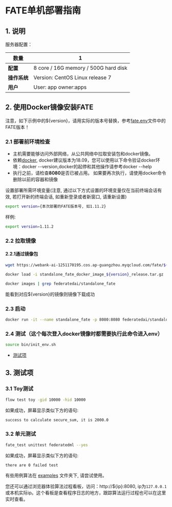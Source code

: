 # FATE单机部署指南

## 1. 说明

服务器配置：

| **数量**     | 1                                    |
| ------------ | ------------------------------------ |
| **配置**     | 8 core / 16G memory / 500G hard disk |
| **操作系统** | Version: CentOS Linux release 7      |
| **用户**     | User: app owner:apps                 |

## 2. 使用Docker镜像安装FATE

注意，如下示例中的${version}，请用实际的版本号替换，参考[fate.env](../../fate.env)文件中的FATE版本！

### 2.1 部署前环境检查

- 主机需要能够访问外部网络，从公共网络中拉取安装包和docker镜像。
- 依赖[docker](https://download.docker.com/linux/), docker建议版本为18.09，您可以使用以下命令验证docker环境：docker --version,docker的起停和其他操作请参考docker --help
- 执行之前，请检查**8080**是否已被占用。 如果要再次执行，请使用docker命令删除以前的容器和镜像

设置部署所需环境变量(注意, 通过以下方式设置的环境变量仅在当前终端会话有效, 若打开新的终端会话, 如重新登录或者新窗口, 请重新设置)

```bash
export version={本次部署的FATE版本号, 如1.11.2}
```

样例:

```bash
export version=1.11.2
```

### 2.2 拉取镜像

#### 2.2.1通过镜像包

   ```bash
wget https://webank-ai-1251170195.cos.ap-guangzhou.myqcloud.com/fate/${version}/release/standalone_fate_docker_image_${version}_release.tar.gz

docker load -i standalone_fate_docker_image_${version}_release.tar.gz

docker images | grep federatedai/standalone_fate
   ```

   能看到对应${version}的镜像则镜像下载成功

### 2.3 启动

   ```bash
docker run -it --name standalone_fate -p 8080:8080 federatedai/standalone_fate:${version}
   ```

### 2.4 测试（这个每次登入docker镜像时都需要执行此命令进入env）

   ```bash
source bin/init_env.sh
   ```

   - [测试项](#3-测试项)

## 3. 测试项

### 3.1 Toy测试

   ```bash
flow test toy -gid 10000 -hid 10000
   ```

   如果成功，屏幕显示类似下方的语句:

   ```bash
success to calculate secure_sum, it is 2000.0
   ```

### 3.2 单元测试

   ```bash
fate_test unittest federatedml --yes
   ```

   如果成功，屏幕显示类似下方的语句:

   ```bash
there are 0 failed test
   ```

有些用例算法在 [examples](../../examples/dsl/v2) 文件夹下, 请尝试使用。

您还可以通过浏览器体验算法过程看板，访问：http://${ip}:8080, ip为`127.0.0.1`或本机实际ip。这个看板是查看程序日志的地方，跟踪算法运行过程也可以在这里实时查看。